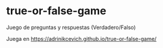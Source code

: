 # true-or-false-game
Juego de preguntas y respuestas (Verdadero/Falso)

Juega en https://adrinikcevich.github.io/true-or-false-game/
